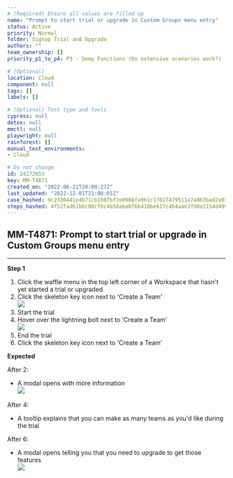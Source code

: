 ```yaml
---
# (Required) Ensure all values are filled up
name: "Prompt to start trial or upgrade in Custom Groups menu entry"
status: Active
priority: Normal
folder: Signup Trial and Upgrade
authors: ""
team_ownership: []
priority_p1_to_p4: P3 - Deep Functions (Do extensive scenarios work?)

# (Optional)
location: Cloud
component: null
tags: []
labels: []

# (Optional) Test type and tools
cypress: null
detox: null
mmctl: null
playwright: null
rainforest: []
manual_test_environments: 
- Cloud

# Do not change
id: 24272653
key: MM-T4871
created_on: "2022-06-21T20:00:27Z"
last_updated: "2022-12-01T21:08:01Z"
case_hashed: 9c2330441e4b71cb108fbf2e0966fa9b1c17827479511a7a863bad2a0333475f93cdf2baae278082feda0ad5b1bd39c8
steps_hashed: 4f52fad61b6c08cfbc4658aba6fbb418be617c4b4aae3fd0a1154d49903447d1c5151768a603d094de6414debb89a70c
---
```


<!-- (Auto-generated) Based on frontmatter's "key" and "name" -->

## MM-T4871: Prompt to start trial or upgrade in Custom Groups menu entry

---

**Step 1**

1. Click the waffle menu in the top left corner of a Workspace that hasn't yet started a trial or upgraded
2. Click the skeleton key icon next to 'Create a Team'
   \
   ![](https://smartbear-tm4j-prod-us-west-2-attachment-rich-text.s3.us-west-2.amazonaws.com/embedded-f3277290f945470c4add5d21ef3dc7ca7b74388fc7152bfb6b99ae58c66a95a8-1655841816550-1655841816550.png)
3. Start the trial
4. Hover over the lightning bolt next to 'Create a Team'
   \
   ![](https://smartbear-tm4j-prod-us-west-2-attachment-rich-text.s3.us-west-2.amazonaws.com/embedded-f3277290f945470c4add5d21ef3dc7ca7b74388fc7152bfb6b99ae58c66a95a8-1655841886275-1655841886275.png)
5. End the trial
6. Click the skeleton key icon next to 'Create a Team'

**Expected**

After 2:

- A modal opens with more information
  \
  ![](https://smartbear-tm4j-prod-us-west-2-attachment-rich-text.s3.us-west-2.amazonaws.com/embedded-f3277290f945470c4add5d21ef3dc7ca7b74388fc7152bfb6b99ae58c66a95a8-1655841964143-1655841964143.png)

After 4:

- A tooltip explains that you can make as many teams as you'd like during the trial

After 6:

- A modal opens telling you that you need to upgrade to get those features
  \
  ![](https://smartbear-tm4j-prod-us-west-2-attachment-rich-text.s3.us-west-2.amazonaws.com/embedded-f3277290f945470c4add5d21ef3dc7ca7b74388fc7152bfb6b99ae58c66a95a8-1655842281185-1655842281185.png)
